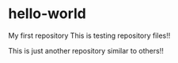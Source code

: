 # hello-world
My first repository
This is testing repository files!!

This is just another repository similar to others!!
